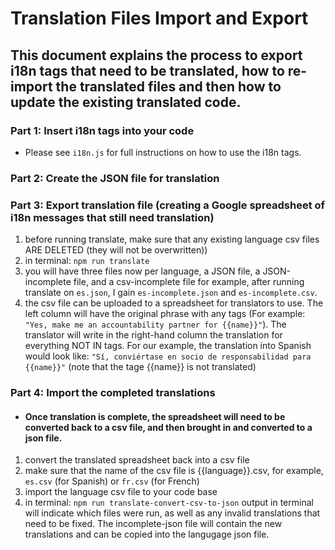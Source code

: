 # Translation Files Import and Export
## This document explains the process to export i18n tags that need to be translated, how to re-import the translated files and then how to update the existing translated code.

### Part 1: Insert i18n tags into your code
* Please see `i18n.js` for full instructions on how to use the i18n tags.

### Part 2: Create the JSON file for translation

### Part 3: Export translation file (creating a Google spreadsheet of i18n messages that still need translation)
1. before running translate, make sure that any existing language csv files ARE DELETED (they will not be overwritten))
2. in terminal: `npm run translate`
3. you will have three files now per language, a JSON file, a JSON-incomplete file, and a csv-incomplete file
  for example, after running translate on `es.json`, I gain `es-incomplete.json` and `es-incomplete.csv`. 
4. the csv file can be uploaded to a spreadsheet for translators to use. The left column will have the original
  phrase with any tags (For example: `"Yes, make me an accountability partner for {{name}}"`).
  The translator will write in the right-hand column the translation for everything NOT IN tags.
  For our example, the translation into Spanish would look like: `"Sí, conviértase en socio de responsabilidad para {{name}}"`
  (note that the tage {{name}} is not translated)


### Part 4: Import the completed translations 
* #### Once translation is complete, the spreadsheet will need to be converted back to a csv file, and then brought in and converted to a json file.
1. convert the translated spreadsheet back into a csv file
2. make sure that the name of the csv file is {{language}}.csv, for example, `es.csv` (for Spanish) or `fr.csv` (for French)
3. import the language csv file to your code base
4. in terminal: `npm run translate-convert-csv-to-json`
  output in terminal will indicate which files were run, as well as any invalid translations that need to be fixed.
  The incomplete-json file will contain the new translations and can be copied into the
  langugage json file.
